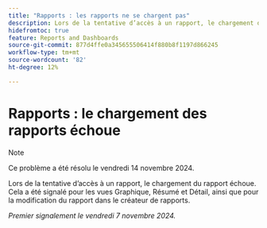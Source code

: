 ```yaml
---
title: "Rapports : les rapports ne se chargent pas"
description: Lors de la tentative d’accès à un rapport, le chargement du rapport échoue. Cela a été signalé pour les vues Graphique, Résumé et Détail, ainsi que pour la modification du rapport dans le créateur de rapports.
hidefromtoc: true
feature: Reports and Dashboards
source-git-commit: 877d4ffe0a345655506414f880b8f1197d866245
workflow-type: tm+mt
source-wordcount: '82'
ht-degree: 12%

---
```


# Rapports : le chargement des rapports échoue

>[!NOTE]
>
>Ce problème a été résolu le vendredi 14 novembre 2024.

Lors de la tentative d’accès à un rapport, le chargement du rapport échoue. Cela a été signalé pour les vues Graphique, Résumé et Détail, ainsi que pour la modification du rapport dans le créateur de rapports.

_Premier signalement le vendredi 7 novembre 2024._
